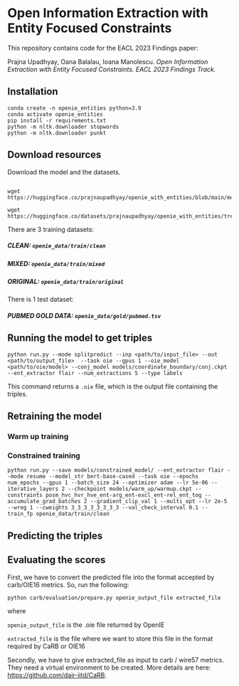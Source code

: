 # Open Information Extraction with Entity Focused Constraints

This repository contains code for the EACL 2023 Findings paper:

Prajna Upadhyay, Oana Balalau, Ioana Manolescu. _Open Information Extraction with Entity Focused Constraints. EACL 2023 Findings Track._

## Installation
```
conda create -n openie_entities python=3.9
conda activate openie_entities
pip install -r requirements.txt
python -m nltk.downloader stopwords
python -m nltk.downloader punkt
```

## Download resources

Download the model and the datasets.

```

wget https://huggingface.co/prajnaupadhyay/openie_with_entities/blob/main/models

wget https://huggingface.co/datasets/prajnaupadhyay/openie_with_entities/tree/main/openie_data

```
There are 3 training datasets:

##### CLEAN: `openie_data/train/clean`
##### MIXED: `openie_data/train/mixed`
##### ORIGINAL: `openie_data/train/original`

There is 1 test dataset:

##### PUBMED GOLD DATA: `openie_data/gold/pubmed.tsv`



## Running the model to get triples

```
python run.py --mode splitpredict --inp <path/to/input_file> --out <path/to/output_file>  --task oie --gpus 1 --oie_model <path/to/oie/model> --conj_model models/coordinate_boundary/conj.ckpt --ent_extractor flair --num_extractions 5 --type labels
```

This command returns a `.oie` file, which is the output file containing the triples.

## Retraining the model

### Warm up training

 

### Constrained training

```
python run.py --save models/constrained_model/ --ent_extractor flair --mode resume --model_str bert-base-cased --task oie --epochs num_epochs --gpus 1 --batch_size 24 --optimizer adam --lr 5e-06 --iterative_layers 2 --checkpoint models/warm_up/warmup.ckpt --constraints posm_hvc_hvr_hve_ent-arg_ent-excl_ent-rel_ent_tog --accumulate_grad_batches 2 --gradient_clip_val 1 --multi_opt --lr 2e-5 --wreg 1 --cweights 3_3_3_3_3_3_3_3 --val_check_interval 0.1 --train_fp openie_data/train/clean
```

## Predicting the triples

## Evaluating the scores

First, we have to convert the predicted file into the format accepted by carb/OIE16 metrics. So, run the following:

`python carb/evaluation/prepare.py openie_output_file extracted_file `


where

`openie_output_file` is the .oie file returned by OpenIE

`extracted_file` is the file where we want to store this file in the format required by CaRB or OIE16

Secondly, we have to give extracted_file as input to carb / wire57 metrics. They need a virtual environment to be created. More details are here: https://github.com/dair-iitd/CaRB. 


